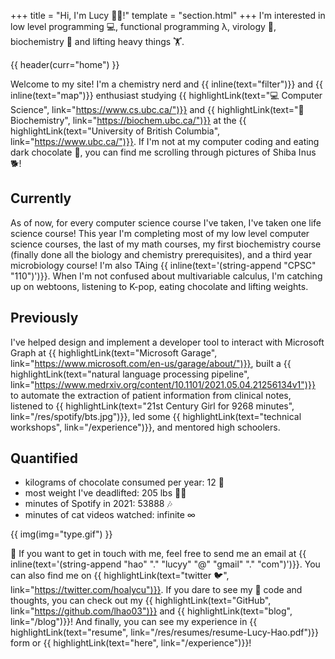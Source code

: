 +++
title = "Hi, I'm Lucy 👋🏻!"
template = "section.html"
+++
I'm interested in low level programming 💻, functional programming λ, virology 🦠, biochemistry 🧬 and lifting heavy things 🏋.

{{ header(curr="home") }}

Welcome to my site! I'm a chemistry nerd and {{ inline(text="filter")}} and {{ inline(text="map")}} enthusiast studying {{ highlightLink(text="💻 Computer Science", link="https://www.cs.ubc.ca/")}} and {{ highlightLink(text="🧬 Biochemistry", link="https://biochem.ubc.ca/")}} at the {{ highlightLink(text="University of British Columbia", link="https://www.ubc.ca/")}}. If I'm not at my computer coding and eating dark chocolate 🍫, you can find me scrolling through pictures of Shiba Inus 🐕!

## Currently
As of now, for every computer science course I've taken, I've taken one life science course! This year I'm completing most of my low level computer science courses, the last of my math courses, my first biochemistry course (finally done all the biology and chemistry prerequisites), and a third year microbiology course! I'm also TAing {{ inline(text='(string-append "CPSC" "110")')}}. When I'm not confused about multivariable calculus, I'm catching up on webtoons, listening to K-pop, eating chocolate and lifting weights.

## Previously
I've helped design and implement a developer tool to interact with Microsoft Graph at {{ highlightLink(text="Microsoft Garage", link="https://www.microsoft.com/en-us/garage/about/")}}, built a {{ highlightLink(text="natural language processing pipeline", link="https://www.medrxiv.org/content/10.1101/2021.05.04.21256134v1")}} to automate the extraction of patient information from clinical notes, listened to {{ highlightLink(text="21st Century Girl for 9268 minutes", link="/res/spotify/bts.jpg")}}, led some {{ highlightLink(text="technical workshops", link="/experience")}}, and mentored high schoolers.

## Quantified
- kilograms of chocolate consumed per year: 12 🍫
- most weight I've deadlifted: 205 lbs 🏋️‍♀️
- minutes of Spotify in 2021: 53888 🎶
- minutes of cat videos watched: infinite ∞

{{ img(img="type.gif") }}

💖 If you want to get in touch with me, feel free to send me an email at {{ inline(text='(string-append "hao" "." "lucyy" "@" "gmail" "." "com")')}}. You can also find me on {{ highlightLink(text="twitter 🐦", link="https://twitter.com/hoalycu")}}. If you dare to see my 🍝 code and thoughts, you can check out my {{ highlightLink(text="GitHub", link="https://github.com/lhao03")}} and {{ highlightLink(text="blog", link="/blog")}}! And finally, you can see my experience in {{ highlightLink(text="resume", link="/res/resumes/resume-Lucy-Hao.pdf")}} form or {{ highlightLink(text="here", link="/experience")}}!